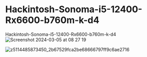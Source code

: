 # Hackintosh-Sonoma-i5-12400-Rx6600-b760m-k-d4
Hackintosh-Sonoma-i5-12400-Rx6600-b760m-k-d4
![Screenshot 2024-03-05 at 08 27 19](https://github.com/sonvirgo/Hackintosh-Sonoma-i5-12400-Rx6600-b760m-k-d4/assets/10823037/21f90850-d383-459a-9dcd-2d156cd5602a)

![z5114485873450_2b67529fca2be68666797ff9c6ae2716](https://github.com/sonvirgo/Hackintosh-Sonoma-i5-12400-Rx6600-b760m-k-d4/assets/10823037/8b4f827d-db02-47ef-8152-cc0ddd76fa1c)
